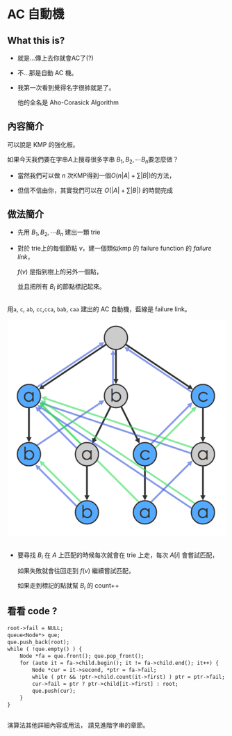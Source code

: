 # AC 自動機

## What this is?

- 就是...傳上去你就會AC了(?)

- 不...那是自動 AC 機。

- 我第一次看到覺得名字很帥就是了。

	他的全名是 Aho-Corasick Algorithm 
	
## 內容簡介

可以說是 KMP 的強化板。

如果今天我們要在字串$A$上搜尋很多字串 $B_1, B_2, \cdots B_n$要怎麼做？

- 當然我們可以做 $n$ 次KMP得到一個$O(n|A| + \sum|B| )$的方法，

- 但信不信由你，其實我們可以在 $O(|A| + \sum |B| )$ 的時間完成

## 做法簡介

- 先用  $B_1, B_2, \cdots B_n$ 建出一顆 trie

- 對於 trie上的每個節點 $v$，建一個類似kmp 的 failure function 的 *failure link*，

	$f(v)$ 是指到樹上的另外一個點，

	並且把所有 $B_i$ 的節點標記起來。

##

用`a`, `c`, `ab`, `cc`,`cca`, `bab`, `caa` 建出的 AC 自動機，藍線是 failure link。

![](image/string-07.png)


##
- 要尋找 $B_i$ 在 $A$ 上匹配的時候每次就會在 trie 上走，每次 $A[i]$ 會嘗試匹配，

	如果失敗就會往回走到 $f(v)$ 繼續嘗試匹配，

	如果走到標記的點就幫 $B_i$ 的 count++


## 看看 code ?

~~~{.cpp}
root->fail = NULL;
queue<Node*> que;
que.push_back(root);
while ( !que.empty() ) {
    Node *fa = que.front(); que.pop_front();
    for (auto it = fa->child.begin(); it != fa->child.end(); it++) {
        Node *cur = it->second, *ptr = fa->fail;
        while ( ptr && !ptr->child.count(it->first) ) ptr = ptr->fail;
        cur->fail = ptr ? ptr->child[it->first] : root;
        que.push(cur);
    }
}
~~~

##

演算法其他詳細內容或用法，
請見進階字串的章節。
